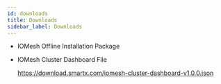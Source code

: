 ```yaml
---
id: downloads
title: Downloads 
sidebar_label: Downloads
---
```



- IOMesh Offline Installation Package

- IOMesh Cluster Dashboard File
  
  https://download.smartx.com/iomesh-cluster-dashboard-v1.0.0.json




